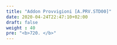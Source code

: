 ```yaml
---
title: "Addon Provvigioni [A.PRV.STD00]"
date: 2020-04-24T22:47:10+02:00
draft: false
weight : 40
pre: "<b>720. </b>"
---
```

